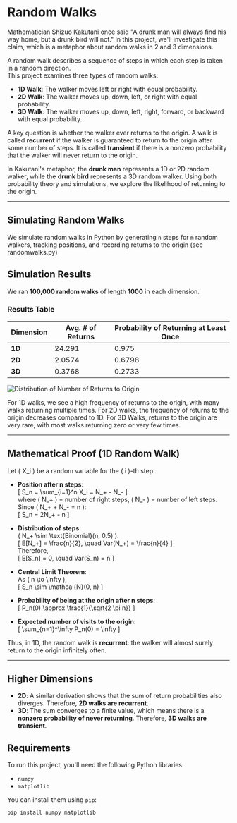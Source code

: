 # Random Walks

Mathematician Shizuo Kakutani once said "A drunk man will always find his way home, but a drunk bird will not." 
In this project, we'll investigate this claim, which is a metaphor about random walks in 2 and 3 dimensions. 

A random walk describes a sequence of steps in which each step is taken in a random direction.  
This project examines three types of random walks:

- **1D Walk**: The walker moves left or right with equal probability.  
- **2D Walk**: The walker moves up, down, left, or right with equal probability.  
- **3D Walk**: The walker moves up, down, left, right, forward, or backward with equal probability.  

A key question is whether the walker ever returns to the origin. A walk is called **recurrent** if the walker is guaranteed to return to the origin after some number of steps. It is called **transient** if there is a nonzero probability that the walker will never return to the origin. 

In Kakutani's metaphor, the **drunk man** represents a 1D or 2D random walker, while the **drunk bird** represents a 3D random walker. Using both probability theory and simulations, we explore the likelihood of returning to the origin.

---

## Simulating Random Walks
We simulate random walks in Python by generating `n` steps for `m` random walkers, tracking positions, and recording returns to the origin (see randomwalks.py)

## Simulation Results

We ran **100,000 random walks** of length **1000** in each dimension.

### Results Table

| Dimension | Avg. # of Returns | Probability of Returning at Least Once |
|-----------|------------------|----------------------------------------|
| **1D**    | 24.291           | 0.975                                  |
| **2D**    | 2.0574           | 0.6798                                 |
| **3D**    | 0.3768           | 0.2733                                 |

![Distribution of Number of Returns to Origin](distribution.png)

For 1D walks, we see a high frequency of returns to the origin, with many walks returning multiple times. For 2D walks, the frequency of returns to the origin decreases compared to 1D. For 3D Walks, returns to the origin are very rare, with most walks returning zero or very few times.

---

## Mathematical Proof (1D Random Walk)

Let \( X_i \) be a random variable for the \( i \)-th step.

- **Position after n steps**:  
  \[
  S_n = \sum_{i=1}^n X_i = N_+ - N_-
  \]  
  where \( N_+ \) = number of right steps, \( N_- \) = number of left steps.  
  Since \( N_+ + N_- = n \):  
  \[
  S_n = 2N_+ - n
  \]

- **Distribution of steps**:  
  \( N_+ \sim \text{Binomial}(n, 0.5) \).  
  \[
  E[N_+] = \frac{n}{2}, \quad Var(N_+) = \frac{n}{4}
  \]  
  Therefore,  
  \[
  E[S_n] = 0, \quad Var(S_n) = n
  \]

- **Central Limit Theorem**:  
  As \( n \to \infty \),  
  \[
  S_n \sim \mathcal{N}(0, n)
  \]

- **Probability of being at the origin after n steps**:  
  \[
  P_n(0) \approx \frac{1}{\sqrt{2 \pi n}}
  \]

- **Expected number of visits to the origin**:  
  \[
  \sum_{n=1}^\infty P_n(0) = \infty
  \]

Thus, in 1D, the random walk is **recurrent**: the walker will almost surely return to the origin infinitely often.

---

## Higher Dimensions
- **2D**: A similar derivation shows that the sum of return probabilities also diverges. Therefore, **2D walks are recurrent**.  
- **3D**: The sum converges to a finite value, which means there is a **nonzero probability of never returning**. Therefore, **3D walks are transient**.  

## Requirements

To run this project, you'll need the following Python libraries:

- `numpy`
- `matplotlib`

You can install them using `pip`:

```bash
pip install numpy matplotlib
